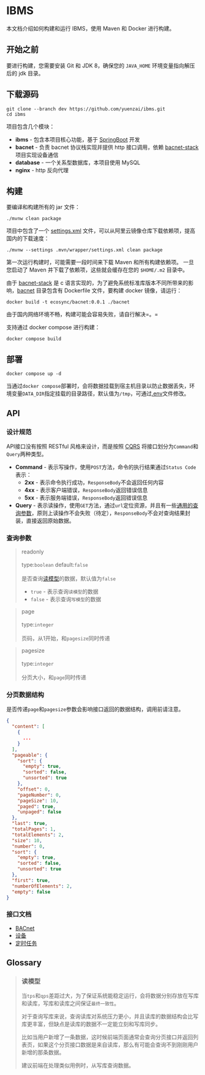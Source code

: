 # IBMS

本文档介绍如何构建和运行 IBMS，使用 Maven 和 Docker 进行构建。

## 开始之前

要进行构建，您需要安装 Git 和 JDK 8，确保您的 `JAVA_HOME` 环境变量指向解压后的 jdk 目录。

## 下载源码

```shell
git clone --branch dev https://github.com/yuenzai/ibms.git
cd ibms
```

项目包含几个模块：

- **ibms** - 包含本项目核心功能，基于 [SpringBoot] 开发
- **bacnet** - 负责 bacnet 协议栈实现并提供 http 接口调用，依赖 [bacnet-stack] 项目实现设备通信
- **database** - 一个关系型数据库，本项目使用 MySQL
- **nginx** - http 反向代理

## 构建

要编译和构建所有的 jar 文件：

```shell
./mvnw clean package
```

项目中包含了一个 [settings.xml](.mvn/wrapper/settings.xml) 文件，可以从阿里云镜像仓库下载依赖项，提高国内的下载速度：

```shell
./mvnw --settings .mvn/wrapper/settings.xml clean package
```

第一次运行构建时，可能需要一段时间来下载 Maven 和所有构建依赖项。 一旦您启动了 Maven 并下载了依赖项，这些就会缓存在您的 `$HOME/.m2` 目录中。

由于 [bacnet-stack] 是 c 语言实现的，为了避免系统标准库版本不同所带来的影响，[bacnet] 目录包含有 Dockerfile 文件，要构建 docker 镜像，请运行：

```shell
docker build -t ecosync/bacnet:0.0.1 ./bacnet
```

由于国内网络环境不畅，构建可能会容易失败，请自行解决=。=

支持通过 docker compose 进行构建：

```shell
docker compose build
```

## 部署

```shell
docker compose up -d
```

当通过`docker compose`部署时，会将数据挂载到宿主机目录以防止数据丢失，环境变量`DATA_DIR`指定挂载的目录路径，默认值为`/tmp`，可通过[.env](.env)文件修改。

## API

### 设计规范

API接口没有按照 RESTful 风格来设计，而是按照 [CQRS] 将接口划分为`Command`和`Query`两种类型。

- **Command** - 表示写操作，使用`POST`方法，命令的执行结果通过`Status Code`表示：
    - **2xx** - 表示命令执行成功，`ResponseBody`不会返回任何内容
    - **4xx** - 表示客户端错误，`ResponseBody`返回错误信息
    - **5xx** - 表示服务端错误，`ResponseBody`返回错误信息
- **Query** - 表示读操作，使用`GET`方法，通过`url`定位资源，并且有一些[通用的查询参数](#查询参数)，原则上读操作不会失败（待定），`ResponseBody`不会对查询结果封装，直接返回原始数据。

### 查询参数

> readonly<br><br>
> type:`boolean` default:`false`<br><br>
> 是否查询[读模型](#读模型)的数据，默认值为`false`
> - `true` - 表示查询`读模型`的数据
> - `false` - 表示查询`写模型`的数据

> page<br><br>
> type:`integer`<br><br>
> 页码，从1开始，和`pagesize`同时传递

> pagesize<br><br>
> type:`integer`<br><br>
> 分页大小，和`page`同时传递

### 分页数据结构

是否传递`page`和`pagesize`参数会影响接口返回的数据结构，调用前请注意。

```json
{
  "content": [
    {
      ...
    }
  ],
  "pageable": {
    "sort": {
      "empty": true,
      "sorted": false,
      "unsorted": true
    },
    "offset": 0,
    "pageNumber": 0,
    "pageSize": 10,
    "paged": true,
    "unpaged": false
  },
  "last": true,
  "totalPages": 1,
  "totalElements": 2,
  "size": 10,
  "number": 0,
  "sort": {
    "empty": true,
    "sorted": false,
    "unsorted": true
  },
  "first": true,
  "numberOfElements": 2,
  "empty": false
}
```

### 接口文档

- [BACnet](bacnet/README.md)
- [设备](device/README.md)
- [定时任务](scheduling/README.md)

## Glossary

> ### 读模型
> 当`tps`和`qps`差距过大，为了保证系统能稳定运行，会将数据分别存放在写库和读库，写库和读库之间保证`最终一致性`。
>
> 对于查询写库来说，查询读库对系统压力更小，并且读库的数据结构会比写库更丰富，但缺点是读库的数据不一定能立刻和写库同步。
>
> 比如当用户新增了一条数据，这时候前端页面通常会查询分页接口并返回列表页，如果这个分页接口数据是来自读库，那么有可能会查询不到刚刚用户新增的那条数据。
>
> 建议前端在处理类似用例时，从写库查询数据。

[bacnet]: bacnet

[SpringBoot]: https://docs.spring.io/spring-boot/docs/2.7.18/reference/html/

[bacnet-stack]: https://github.com/yuenzai/bacnet-stack/tree/1.3.8

[CQRS]: https://learn.microsoft.com/zh-cn/azure/architecture/patterns/cqrs